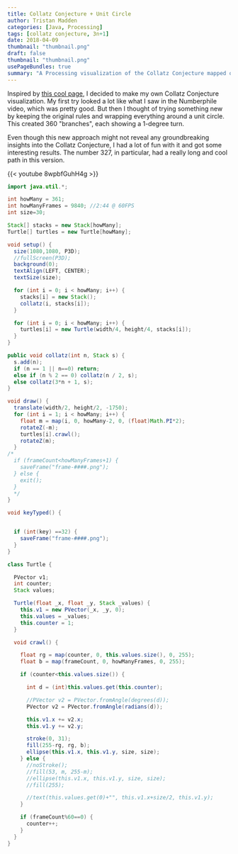 ```yaml
---
title: Collatz Conjecture + Unit Circle
author: Tristan Madden
categories: [Java, Processing]
tags: [collatz conjecture, 3n+1]
date: 2018-04-09
thumbnail: "thumbnail.png"
draft: false
thumbnail: "thumbnail.png"
usePageBundles: true
summary: "A Processing visualization of the Collatz Conjecture mapped onto a unit circle, creating 360 distinct branches with 1-degree turns, featuring an interactive exploration of number paths."
---
```


Inspired by <a href="https://www.bradyharanblog.com/blog/the-collatz-conjecture-in-colour">this cool page</a>, I decided to make my own Collatz Conjecture visualization. My first try looked a lot like what I saw in the Numberphile video, which was pretty good. But then I thought of trying something new by keeping the original rules and wrapping everything around a unit circle. This created 360 "branches", each showing a 1-degree turn.

Even though this new approach might not reveal any groundbreaking insights into the Collatz Conjecture, I had a lot of fun with it and got some interesting results. The number 327, in particular, had a really long and cool path in this version.

{{< youtube 8wpbfGuhH4g >}}

```Java
import java.util.*;

int howMany = 361;
int howManyFrames = 9840; //2:44 @ 60FPS
int size=30;

Stack[] stacks = new Stack[howMany];
Turtle[] turtles = new Turtle[howMany];

void setup() {
  size(1080,1080, P3D);
  //fullScreen(P3D);
  background(0);
  textAlign(LEFT, CENTER);
  textSize(size);

  for (int i = 0; i < howMany; i++) {
    stacks[i] = new Stack();
    collatz(i, stacks[i]);
  }

  for (int i = 0; i < howMany; i++) {
    turtles[i] = new Turtle(width/4, height/4, stacks[i]);
  }
}

public void collatz(int n, Stack s) {
  s.add(n);
  if (n == 1 || n==0) return;
  else if (n % 2 == 0) collatz(n / 2, s);
  else collatz(3*n + 1, s);
}

void draw() {
  translate(width/2, height/2, -1750);
  for (int i = 1; i < howMany; i++) {
    float m = map(i, 0, howMany-2, 0, (float)Math.PI*2);
    rotateZ(-m);  
    turtles[i].crawl();
    rotateZ(m);
  }
/*
  if (frameCount<howManyFrames+1) {
    saveFrame("frame-####.png");
  } else {
    exit();
  }
  */
}

void keyTyped() {


  if (int(key) ==32) {
    saveFrame("frame-####.png");
  }
}
```

```Java
class Turtle {

  PVector v1;
  int counter;
  Stack values;

  Turtle(float _x, float _y, Stack _values) {
    this.v1 = new PVector(_x, _y, 0);
    this.values = _values;
    this.counter = 1;
  }

  void crawl() {

    float rg = map(counter, 0, this.values.size(), 0, 255);
    float b = map(frameCount, 0, howManyFrames, 0, 255);

    if (counter<this.values.size()) {

      int d = (int)this.values.get(this.counter);

      //PVector v2 = PVector.fromAngle(degrees(d));
      PVector v2 = PVector.fromAngle(radians(d));

      this.v1.x += v2.x;
      this.v1.y += v2.y;

      stroke(0, 31);
      fill(255-rg, rg, b);
      ellipse(this.v1.x, this.v1.y, size, size);
    } else {
      //noStroke();
      //fill(53, m, 255-m);
      //ellipse(this.v1.x, this.v1.y, size, size);
      //fill(255);

      //text(this.values.get(0)+"", this.v1.x+size/2, this.v1.y);
    }

    if (frameCount%60==0) {
      counter++;
    }
  }
}
```
